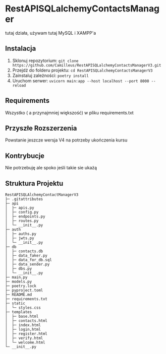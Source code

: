 # RestAPISQLalchemyContactsManager

tutaj działa, używam tutaj MySQL i XAMPP'a

## Instalacja

1. Sklonuj repozytorium: `git clone https://github.com/Camilleus/RestAPISQLalchemyContactsManagerV3.git`
2. Przejdź do folderu projektu: `cd RestAPISQLalchemyContactsManagerV3`
3. Zainstaluj zależności: `poetry install`
4. Uruchom serwer: `uvicorn main:app --host localhost --port 8000 --reload`

## Requirements

Wszystko ( a przynajmniej większość) w pliku requirements.txt

## Przyszłe Rozszerzenia

Powstanie jeszcze wersja V4 na potrzeby ukończenia kursu

## Kontrybucje

Nie potrzebuję ale spoko jeśli takie sie ukażą

## Struktura Projektu

```
RestAPISQLAlchemyContactManagerV3
├─ .gitattributes
├─ api
│  ├─ apis.py
│  ├─ config.py
│  ├─ endpoints.py
│  ├─ routes.py
│  └─ __init__.py
├─ auth
│  ├─ auths.py
│  ├─ jwts.py
│  └─ __init__.py
├─ db
│  ├─ contacts.db
│  ├─ data_faker.py
│  ├─ data_for_db.sql
│  ├─ data_sender.py
│  ├─ dbs.py
│  └─ __init__.py
├─ main.py
├─ models.py
├─ poetry.lock
├─ pyproject.toml
├─ README.md
├─ requirements.txt
├─ static
│  └─ styles.css
├─ templates
│  ├─ base.html
│  ├─ contacts.html
│  ├─ index.html
│  ├─ login,html
│  ├─ register.html
│  ├─ verify.html
│  └─ welcome.html
└─ __init__.py
```
